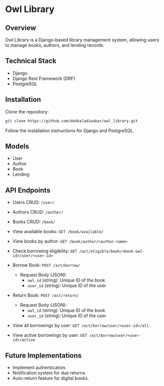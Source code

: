 # Owl Library

## Overview
Owl Library is a Django-based library management system, allowing users to manage books, authors, and lending records. 

## Technical Stack
- Django
- Django Rest Framework (DRF)
- PostgreSQL

## Installation
Clone the repository:
```bash
git clone https://github.com/dekkaladiwakar/owl_library.git
```
Follow the installation instructions for Django and PostgreSQL.

## Models
- User
- Author
- Book
- Lending

## API Endpoints
- Users CRUD: `/user/`
- Authors CRUD: `/author/`
- Books CRUD: `/book/`
- View available books: `GET /book/available/`
- View books by author: `GET /book/author/<author-name>`
- Check borrowing eligibility: `GET /act/eligible/book/<book-owl-id>/user/<user-id>`
- Borrow Book: `POST /act/borrow/`
  - Request Body (JSON):
    - `owl_id` (string): Unique ID of the book
    - `user_id` (string): Unique ID of the user

- Return Book: `POST /act/return/`
  - Request Body (JSON):
    - `owl_id` (string): Unique ID of the book
    - `user_id` (string): Unique ID of the user
- View all borrowings by user: `GET /act/borrow/user/<user-id>/all`
- View active borrowings by user: `GET /act/borrow/user/<user-id>/active`

## Future Implementations
- Implement authentication.
- Notification system for due returns.
- Auto-return feature for digital books.
